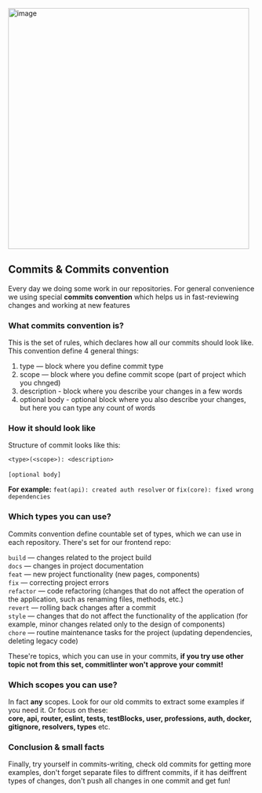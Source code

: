 <img width="491" alt="image" src="https://github.com/user-attachments/assets/cf5b5ee3-5263-4b45-bfcb-bd9221285550" />

## Commits & Commits convention

Every day we doing some work in our repositories. For general convenience we using special **commits convention** which helps us in fast-reviewing changes and working at new features

### What commits convention is?

This is the set of rules, which declares how all our commits should look like. This convention define 4 general things:

1. type — block where you define commit type
2. scope — block where you define commit scope (part of project which you chnged)
3. description - block where you describe your changes in a few words
4. optional body - optional block where you also describe your changes, but here you can type any count of words

### How it should look like

Structure of commit looks like this: <br>

` <type>(<scope>): <description> ` <br> <br>
` [optional body] `

**For example:** `feat(api): created auth resolver` or `fix(core): fixed wrong dependencies`

### Which types you can use?

Commits convention define countable set of types, which we can use in each repository. There's set for our frontend repo:

`build` — changes related to the project build <br>
`docs` — changes in project documentation <br>
`feat` — new project functionality (new pages, components) <br>
`fix` — correcting project errors <br>
`refactor` — code refactoring (changes that do not affect the operation of the application, such as renaming files, methods, etc.) <br>
`revert` — rolling back changes after a commit <br>
`style` — сhanges that do not affect the functionality of the application (for example, minor changes related only to the design of components) <br>
`chore` — routine maintenance tasks for the project (updating dependencies, deleting legacy code) <br>

These're topics, which you can use in your commits, **if you try use other topic not from this set, commitlinter won't approve your commit!**

### Which scopes you can use?

In fact **any** scopes. Look for our old commits to extract some examples if you need it. Or focus on these: <br> 
**core, api, router, eslint, tests, testBlocks, user, professions, auth, docker, gitignore, resolvers, types** etc.

### Conclusion & small facts

Finally, try yourself in commits-writing, check old commits for getting more examples, don't forget separate files to diffrent commits, if it has deiffrent types of changes,
don't push all changes in one commit and get fun!
